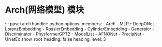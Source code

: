 # Arch(网络模型) 模块

::: ppsci.arch
    handler: python
    options:
      members:
        - Arch
        - MLP
        - DeepONet
        - LorenzEmbedding
        - RosslerEmbedding
        - CylinderEmbedding
        - Generator
        - Discriminator
        - PhysformerGPT2
        - ModelList
        - AFNONet
        - PrecipNet
        - UNetEx
      show_root_heading: false
      heading_level: 3
